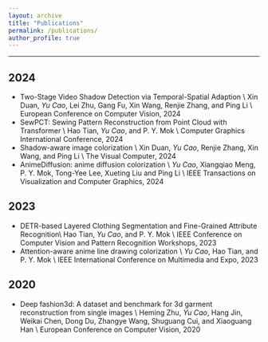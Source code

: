 ```yaml
---
layout: archive
title: "Publications"
permalink: /publications/
author_profile: true
---
```


---
## 2024
- Two-Stage Video Shadow Detection via Temporal-Spatial Adaption \\
Xin Duan, *Yu Cao*, Lei Zhu, Gang Fu, Xin Wang, Renjie Zhang, and Ping Li \\
European Conference on Computer Vision, 2024
- SewPCT: Sewing Pattern Reconstruction from Point Cloud with Transformer \\
Hao Tian, *Yu Cao*, and P. Y. Mok \\
Computer Graphics International Conference, 2024
- Shadow-aware image colorization \\
Xin Duan, *Yu Cao*, Renjie Zhang, Xin Wang, and Ping Li \\
The Visual Computer, 2024
- AnimeDiffusion: anime diffusion colorization \\
*Yu Cao*, Xiangqiao Meng, P. Y. Mok, Tong-Yee Lee, Xueting Liu and Ping Li \\
IEEE Transactions on Visualization and Computer Graphics, 2024

## 2023
- DETR-based Layered Clothing Segmentation and Fine-Grained Attribute Recognition\\
Hao Tian, *Yu Cao*, and P. Y. Mok \\
IEEE Conference on Computer Vision and Pattern Recognition Workshops, 2023
- Attention-aware anime line drawing colorization \\
*Yu Cao*, Hao Tian, and P. Y. Mok \\
IEEE International Conference on Multimedia and Expo, 2023

## 2020
- Deep fashion3d: A dataset and benchmark for 3d garment reconstruction from single images \\
Heming Zhu, *Yu Cao*, Hang Jin, Weikai Chen, Dong Du, Zhangye Wang, Shuguang Cui, and Xiaoguang Han \\
European Conference on Computer Vision, 2020

